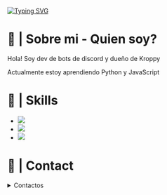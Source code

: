 <a href="https://git.io/typing-svg"><img src="https://readme-typing-svg.herokuapp.com?font=Fira+Code&weight=700&size=40&duration=7000&pause=1000&width=435&lines=Bienvenidos+a+mi+perfil+%3C3" alt="Typing SVG" /></a>
<link rel="stylesheet" href="https://www.w3schools.com/w3css/4/w3.css">


# 🎇 | Sobre mi - Quien soy?

Hola! Soy dev de bots de discord y dueño de Kroppy

Actualmente estoy aprendiendo Python y JavaScript

# 🎃 | Skills

- <img src="https://progress-bar.dev/75/?title=%F0%9F%93%A0%20|%20HTML%20&width=300&color=ff0000">
- <img src="https://progress-bar.dev/45/?title=%F0%9F%8E%9A%EF%B8%8F%20|%20Nextcord%20&width=300&color=ff0000">
- <img src="https://progress-bar.dev/40/?title=%F0%9F%8E%9A%EF%B8%8F%20|%20CSS%20&width=300&color=ff0000">

# 🧨 | Contact
<details><summary>Contactos</summary><details><summary>Perfil de discord!</summary><a href="https://discord.com/users/333363893546123264">Link del perfil</a></details>
  <details><summary>Twitter</summary><a href="https://twitter.com/Muffle__">Perfil de twitter</a></details>
